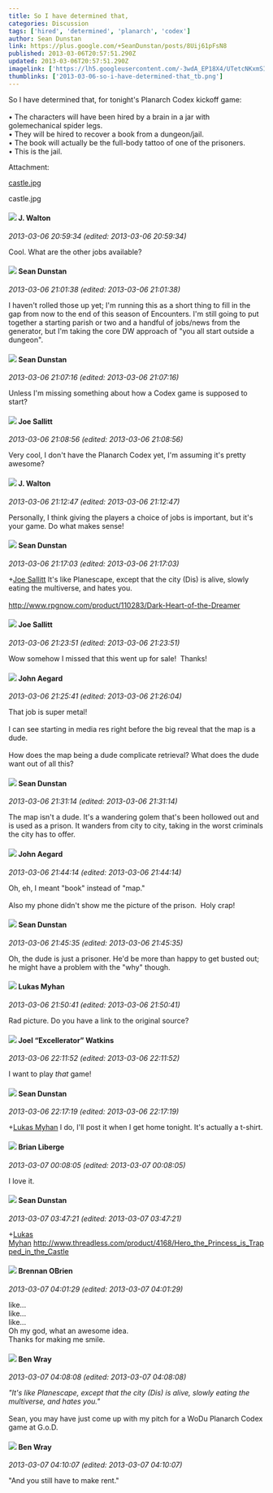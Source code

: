 ```yaml
---
title: So I have determined that,
categories: Discussion
tags: ['hired', 'determined', 'planarch', 'codex']
author: Sean Dunstan
link: https://plus.google.com/+SeanDunstan/posts/8Uij61pFsN8
published: 2013-03-06T20:57:51.290Z
updated: 2013-03-06T20:57:51.290Z
imagelink: ['https://lh5.googleusercontent.com/-3wdA_EP18X4/UTetcNKxmSI/AAAAAAAAChg/C4NP67rpJrQ/w500-h625/castle.jpg']
thumblinks: ['2013-03-06-so-i-have-determined-that_tb.png']
---
```


So I have determined that, for tonight&#39;s Planarch Codex kickoff game:<br /><br />• The characters will have been hired by a brain in a jar with golemechanical spider legs.<br />• They will be hired to recover a book from a dungeon/jail.<br />• The book will actually be the full-body tattoo of one of the prisoners.<br />• This is the jail.


Attachment:

<a href='https://plus.google.com/photos/109563461718222144273/albums/5852336940351032097/5852336940874045730?sqi=100084733231320276299&sqsi=495ab0e7-7352-40c7-9718-677d19c9273e'>castle.jpg</a>


castle.jpg
<div id='comment z12swpowpsjmglqlg234uphocnizctwz104'>
  <h4><img src='{{site.baseurl}}//images/avatars/111694100408744715863_photo.jpg'> J. Walton</h4>
      <p><cite>2013-03-06 20:59:34 (edited: 2013-03-06 20:59:34)</cite></p>
        <p>Cool. What are the other jobs available?</p>
</div>
        

<div id='comment z12swpowpsjmglqlg234uphocnizctwz104'>
  <h4><img src='{{site.baseurl}}//images/avatars/109563461718222144273_photo.jpg'> Sean Dunstan</h4>
      <p><cite>2013-03-06 21:01:38 (edited: 2013-03-06 21:01:38)</cite></p>
        <p>I haven&#39;t rolled those up yet; I&#39;m running this as a short thing to fill in the gap from now to the end of this season of Encounters. I&#39;m still going to put together a starting parish or two and a handful of jobs/news from the generator, but I&#39;m taking the core DW approach of &quot;you all start outside a dungeon&quot;.</p>
</div>
        

<div id='comment z12swpowpsjmglqlg234uphocnizctwz104'>
  <h4><img src='{{site.baseurl}}//images/avatars/109563461718222144273_photo.jpg'> Sean Dunstan</h4>
      <p><cite>2013-03-06 21:07:16 (edited: 2013-03-06 21:07:16)</cite></p>
        <p>Unless I&#39;m missing something about how a Codex game is supposed to start?</p>
</div>
        

<div id='comment z12swpowpsjmglqlg234uphocnizctwz104'>
  <h4><img src='{{site.baseurl}}//images/avatars/116649330258081408557_photo.jpg'> Joe Sallitt</h4>
      <p><cite>2013-03-06 21:08:56 (edited: 2013-03-06 21:08:56)</cite></p>
        <p>Very cool, I don&#39;t have the Planarch Codex yet, I&#39;m assuming it&#39;s pretty awesome?</p>
</div>
        

<div id='comment z12swpowpsjmglqlg234uphocnizctwz104'>
  <h4><img src='{{site.baseurl}}//images/avatars/111694100408744715863_photo.jpg'> J. Walton</h4>
      <p><cite>2013-03-06 21:12:47 (edited: 2013-03-06 21:12:47)</cite></p>
        <p>Personally, I think giving the players a choice of jobs is important, but it&#39;s your game. Do what makes sense!</p>
</div>
        

<div id='comment z12swpowpsjmglqlg234uphocnizctwz104'>
  <h4><img src='{{site.baseurl}}//images/avatars/109563461718222144273_photo.jpg'> Sean Dunstan</h4>
      <p><cite>2013-03-06 21:17:03 (edited: 2013-03-06 21:17:03)</cite></p>
        <p><span class="proflinkWrapper"><span class="proflinkPrefix">+</span><a class="proflink" href="https://plus.google.com/116649330258081408557" oid="116649330258081408557">Joe Sallitt</a></span> It&#39;s like Planescape, except that the city (Dis) is alive, slowly eating the multiverse, and hates you.<br /><br /><a href="http://www.rpgnow.com/product/110283/Dark-Heart-of-the-Dreamer" class="ot-anchor">http://www.rpgnow.com/product/110283/Dark-Heart-of-the-Dreamer</a></p>
</div>
        

<div id='comment z12swpowpsjmglqlg234uphocnizctwz104'>
  <h4><img src='{{site.baseurl}}//images/avatars/116649330258081408557_photo.jpg'> Joe Sallitt</h4>
      <p><cite>2013-03-06 21:23:51 (edited: 2013-03-06 21:23:51)</cite></p>
        <p>Wow somehow I missed that this went up for sale!  Thanks!</p>
</div>
        

<div id='comment z12swpowpsjmglqlg234uphocnizctwz104'>
  <h4><img src='{{site.baseurl}}//images/avatars/113677679278469240206_photo.jpg'> John Aegard</h4>
      <p><cite>2013-03-06 21:25:41 (edited: 2013-03-06 21:26:04)</cite></p>
        <p>That job is super metal!<br /><br />I can see starting in media res right before the big reveal that the map is a dude. <br /><br />How does the map being a dude complicate retrieval? What does the dude want out of all this?<br /></p>
</div>
        

<div id='comment z12swpowpsjmglqlg234uphocnizctwz104'>
  <h4><img src='{{site.baseurl}}//images/avatars/109563461718222144273_photo.jpg'> Sean Dunstan</h4>
      <p><cite>2013-03-06 21:31:14 (edited: 2013-03-06 21:31:14)</cite></p>
        <p>The map isn&#39;t a dude. It&#39;s a wandering golem that&#39;s been hollowed out and is used as a prison. It wanders from city to city, taking in the worst criminals the city has to offer.</p>
</div>
        

<div id='comment z12swpowpsjmglqlg234uphocnizctwz104'>
  <h4><img src='{{site.baseurl}}//images/avatars/113677679278469240206_photo.jpg'> John Aegard</h4>
      <p><cite>2013-03-06 21:44:14 (edited: 2013-03-06 21:44:14)</cite></p>
        <p>Oh, eh, I meant &quot;book&quot; instead of &quot;map.&quot;<br /><br />Also my phone didn&#39;t show me the picture of the prison.  Holy crap!</p>
</div>
        

<div id='comment z12swpowpsjmglqlg234uphocnizctwz104'>
  <h4><img src='{{site.baseurl}}//images/avatars/109563461718222144273_photo.jpg'> Sean Dunstan</h4>
      <p><cite>2013-03-06 21:45:35 (edited: 2013-03-06 21:45:35)</cite></p>
        <p>Oh, the dude is just a prisoner. He&#39;d be more than happy to get busted out; he might have a problem with the &quot;why&quot; though.</p>
</div>
        

<div id='comment z12swpowpsjmglqlg234uphocnizctwz104'>
  <h4><img src='{{site.baseurl}}//images/avatars/104352554919297103130_photo.jpg'> Lukas Myhan</h4>
      <p><cite>2013-03-06 21:50:41 (edited: 2013-03-06 21:50:41)</cite></p>
        <p>Rad picture. Do you have a link to the original source?</p>
</div>
        

<div id='comment z12swpowpsjmglqlg234uphocnizctwz104'>
  <h4><img src='{{site.baseurl}}//images/avatars/107429473095472584968_photo.jpg'> Joel “Excellerator” Watkins</h4>
      <p><cite>2013-03-06 22:11:52 (edited: 2013-03-06 22:11:52)</cite></p>
        <p>I want to play <i>that</i> game!</p>
</div>
        

<div id='comment z12swpowpsjmglqlg234uphocnizctwz104'>
  <h4><img src='{{site.baseurl}}//images/avatars/109563461718222144273_photo.jpg'> Sean Dunstan</h4>
      <p><cite>2013-03-06 22:17:19 (edited: 2013-03-06 22:17:19)</cite></p>
        <p><span class="proflinkWrapper"><span class="proflinkPrefix">+</span><a class="proflink" href="https://plus.google.com/104352554919297103130" oid="104352554919297103130">Lukas Myhan</a></span> I do, I&#39;ll post it when I get home tonight. It&#39;s actually a t-shirt.</p>
</div>
        

<div id='comment z12swpowpsjmglqlg234uphocnizctwz104'>
  <h4><img src='{{site.baseurl}}//images/avatars/110065199947222464692_photo.jpg'> Brian Liberge</h4>
      <p><cite>2013-03-07 00:08:05 (edited: 2013-03-07 00:08:05)</cite></p>
        <p>I love it.</p>
</div>
        

<div id='comment z12swpowpsjmglqlg234uphocnizctwz104'>
  <h4><img src='{{site.baseurl}}//images/avatars/109563461718222144273_photo.jpg'> Sean Dunstan</h4>
      <p><cite>2013-03-07 03:47:21 (edited: 2013-03-07 03:47:21)</cite></p>
        <p><span class="proflinkWrapper"><span class="proflinkPrefix">+</span><a class="proflink" href="https://plus.google.com/104352554919297103130" oid="104352554919297103130">Lukas Myhan</a></span> <a href="http://www.threadless.com/product/4168/Hero_the_Princess_is_Trapped_in_the_Castle" class="ot-anchor">http://www.threadless.com/product/4168/Hero_the_Princess_is_Trapped_in_the_Castle</a></p>
</div>
        

<div id='comment z12swpowpsjmglqlg234uphocnizctwz104'>
  <h4><img src='{{site.baseurl}}//images/avatars/107145464770197437080_photo.jpg'> Brennan OBrien</h4>
      <p><cite>2013-03-07 04:01:29 (edited: 2013-03-07 04:01:29)</cite></p>
        <p>like... <br />like... <br />like... <br />Oh my god, what an awesome idea. <br />Thanks for making me smile. </p>
</div>
        

<div id='comment z12swpowpsjmglqlg234uphocnizctwz104'>
  <h4><img src='{{site.baseurl}}//images/avatars/117478240607286855024_photo.jpg'> Ben Wray</h4>
      <p><cite>2013-03-07 04:08:08 (edited: 2013-03-07 04:08:08)</cite></p>
        <p><i>&quot;It&#39;s like Planescape, except that the city (Dis) is alive, slowly eating the multiverse, and hates you.&quot;</i><br /><br />Sean, you may have just come up with my pitch for a WoDu Planarch Codex game at G.o.D.</p>
</div>
        

<div id='comment z12swpowpsjmglqlg234uphocnizctwz104'>
  <h4><img src='{{site.baseurl}}//images/avatars/117478240607286855024_photo.jpg'> Ben Wray</h4>
      <p><cite>2013-03-07 04:10:07 (edited: 2013-03-07 04:10:07)</cite></p>
        <p>&quot;And you still have to make rent.&quot;</p>
</div>
        